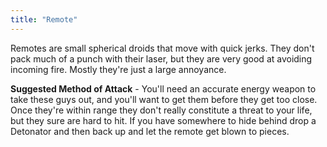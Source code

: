 ```yaml
---
title: "Remote"
---
```


Remotes are small spherical droids that move with quick jerks. They don't pack much of a punch with their laser, but they are very good at avoiding incoming fire. Mostly they're just a large annoyance.

**Suggested Method of Attack** - You'll need an accurate energy weapon to take these guys out, and you'll want to get them before they get too close. Once they're within range they don't really constitute a threat to your life, but they sure are hard to hit. If you have somewhere to hide behind drop a Detonator and then back up and let the remote get blown to pieces.